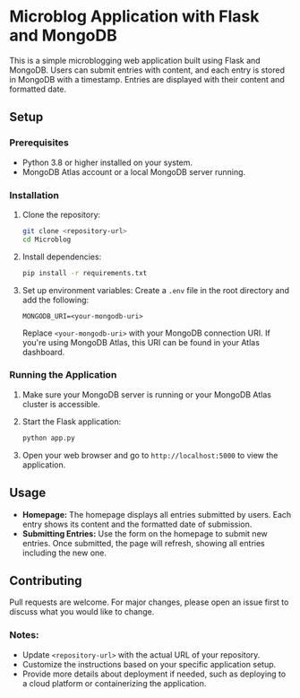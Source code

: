 
# Microblog Application with Flask and MongoDB

This is a simple microblogging web application built using Flask and MongoDB. Users can submit entries with content, and each entry is stored in MongoDB with a timestamp. Entries are displayed with their content and formatted date.

## Setup

### Prerequisites

- Python 3.8 or higher installed on your system.
- MongoDB Atlas account or a local MongoDB server running.

### Installation

1. Clone the repository:
   ```bash
   git clone <repository-url>
   cd Microblog
   ```

2. Install dependencies:
   ```bash
   pip install -r requirements.txt
   ```

3. Set up environment variables:
   Create a `.env` file in the root directory and add the following:
   ```
   MONGODB_URI=<your-mongodb-uri>
   ```

   Replace `<your-mongodb-uri>` with your MongoDB connection URI. If you're using MongoDB Atlas, this URI can be found in your Atlas dashboard.

### Running the Application

1. Make sure your MongoDB server is running or your MongoDB Atlas cluster is accessible.

2. Start the Flask application:
   ```bash
   python app.py
   ```

3. Open your web browser and go to `http://localhost:5000` to view the application.

## Usage

- **Homepage:** The homepage displays all entries submitted by users. Each entry shows its content and the formatted date of submission.
- **Submitting Entries:** Use the form on the homepage to submit new entries. Once submitted, the page will refresh, showing all entries including the new one.

## Contributing

Pull requests are welcome. For major changes, please open an issue first to discuss what you would like to change.

### Notes:

- Update `<repository-url>` with the actual URL of your repository.
- Customize the instructions based on your specific application setup.
- Provide more details about deployment if needed, such as deploying to a cloud platform or containerizing the application.
